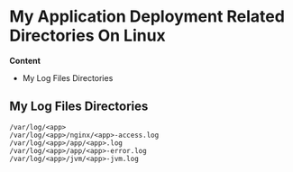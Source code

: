 # My Application Deployment Related Directories On Linux

**Content**

- My Log Files Directories



## My Log Files Directories

```
/var/log/<app>
/var/log/<app>/nginx/<app>-access.log
/var/log/<app>/app/<app>.log
/var/log/<app>/app/<app>-error.log
/var/log/<app>/jvm/<app>-jvm.log
```





